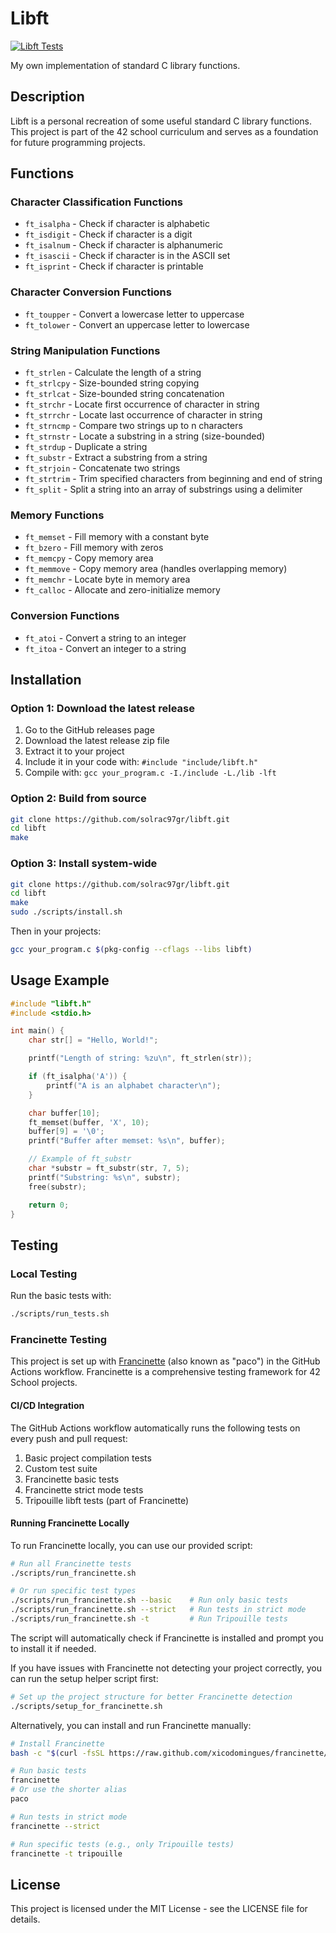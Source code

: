 # Libft

[![Libft Tests](https://github.com/solrac97gr/libft/actions/workflows/libft-tests.yml/badge.svg)](https://github.com/solrac97gr/libft/actions/workflows/libft-tests.yml)

My own implementation of standard C library functions.

## Description

Libft is a personal recreation of some useful standard C library functions. This project is part of the 42 school curriculum and serves as a foundation for future programming projects.

## Functions

### Character Classification Functions
- `ft_isalpha` - Check if character is alphabetic
- `ft_isdigit` - Check if character is a digit
- `ft_isalnum` - Check if character is alphanumeric
- `ft_isascii` - Check if character is in the ASCII set
- `ft_isprint` - Check if character is printable

### Character Conversion Functions
- `ft_toupper` - Convert a lowercase letter to uppercase
- `ft_tolower` - Convert an uppercase letter to lowercase

### String Manipulation Functions
- `ft_strlen` - Calculate the length of a string
- `ft_strlcpy` - Size-bounded string copying
- `ft_strlcat` - Size-bounded string concatenation
- `ft_strchr` - Locate first occurrence of character in string
- `ft_strrchr` - Locate last occurrence of character in string
- `ft_strncmp` - Compare two strings up to n characters
- `ft_strnstr` - Locate a substring in a string (size-bounded)
- `ft_strdup` - Duplicate a string
- `ft_substr` - Extract a substring from a string
- `ft_strjoin` - Concatenate two strings
- `ft_strtrim` - Trim specified characters from beginning and end of string
- `ft_split` - Split a string into an array of substrings using a delimiter

### Memory Functions
- `ft_memset` - Fill memory with a constant byte
- `ft_bzero` - Fill memory with zeros
- `ft_memcpy` - Copy memory area
- `ft_memmove` - Copy memory area (handles overlapping memory)
- `ft_memchr` - Locate byte in memory area
- `ft_calloc` - Allocate and zero-initialize memory

### Conversion Functions
- `ft_atoi` - Convert a string to an integer
- `ft_itoa` - Convert an integer to a string

## Installation

### Option 1: Download the latest release
1. Go to the GitHub releases page
2. Download the latest release zip file
3. Extract it to your project
4. Include it in your code with: `#include "include/libft.h"`
5. Compile with: `gcc your_program.c -I./include -L./lib -lft`

### Option 2: Build from source
```bash
git clone https://github.com/solrac97gr/libft.git
cd libft
make
```

### Option 3: Install system-wide
```bash
git clone https://github.com/solrac97gr/libft.git
cd libft
make
sudo ./scripts/install.sh
```
Then in your projects:
```bash
gcc your_program.c $(pkg-config --cflags --libs libft)
```

## Usage Example

```c
#include "libft.h"
#include <stdio.h>

int main() {
    char str[] = "Hello, World!";

    printf("Length of string: %zu\n", ft_strlen(str));

    if (ft_isalpha('A')) {
        printf("A is an alphabet character\n");
    }

    char buffer[10];
    ft_memset(buffer, 'X', 10);
    buffer[9] = '\0';
    printf("Buffer after memset: %s\n", buffer);

    // Example of ft_substr
    char *substr = ft_substr(str, 7, 5);
    printf("Substring: %s\n", substr);
    free(substr);

    return 0;
}
```

## Testing

### Local Testing
Run the basic tests with:
```bash
./scripts/run_tests.sh
```

### Francinette Testing
This project is set up with [Francinette](https://github.com/xicodomingues/francinette) (also known as "paco") in the GitHub Actions workflow. Francinette is a comprehensive testing framework for 42 School projects.

#### CI/CD Integration
The GitHub Actions workflow automatically runs the following tests on every push and pull request:
1. Basic project compilation tests
2. Custom test suite
3. Francinette basic tests
4. Francinette strict mode tests
5. Tripouille libft tests (part of Francinette)

#### Running Francinette Locally
To run Francinette locally, you can use our provided script:

```bash
# Run all Francinette tests
./scripts/run_francinette.sh

# Or run specific test types
./scripts/run_francinette.sh --basic    # Run only basic tests
./scripts/run_francinette.sh --strict   # Run tests in strict mode
./scripts/run_francinette.sh -t         # Run Tripouille tests
```

The script will automatically check if Francinette is installed and prompt you to install it if needed.

If you have issues with Francinette not detecting your project correctly, you can run the setup helper script first:

```bash
# Set up the project structure for better Francinette detection
./scripts/setup_for_francinette.sh
```

Alternatively, you can install and run Francinette manually:
```bash
# Install Francinette
bash -c "$(curl -fsSL https://raw.github.com/xicodomingues/francinette/master/bin/install.sh)"

# Run basic tests
francinette
# Or use the shorter alias
paco

# Run tests in strict mode
francinette --strict

# Run specific tests (e.g., only Tripouille tests)
francinette -t tripouille
```

## License

This project is licensed under the MIT License - see the LICENSE file for details.
